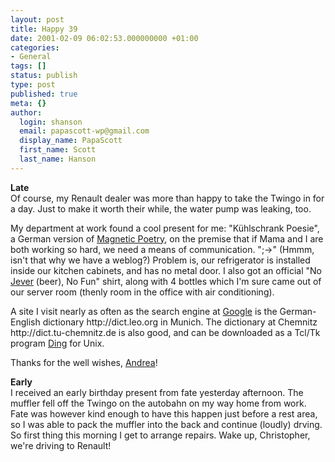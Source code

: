 ```yaml
---
layout: post
title: Happy 39
date: 2001-02-09 06:02:53.000000000 +01:00
categories:
- General
tags: []
status: publish
type: post
published: true
meta: {}
author:
  login: shanson
  email: papascott-wp@gmail.com
  display_name: PapaScott
  first_name: Scott
  last_name: Hanson
---
```

<p><b>Late</b><br />
Of course, my Renault dealer was more than happy to take the Twingo in for a day. Just to make it worth their while, the water pump was leaking, too.</p>
<p>My department at work found a cool present for me: "Kühlschrank Poesie", a German version of <a href="http://www.magneticpoetry.com/">Magnetic Poetry</a>, on the premise that if Mama and I are both working so hard, we need a means of communication. ";->" (Hmmm, isn't that why we have a weblog?) Problem is, our refrigerator is installed inside our kitchen cabinets, and has no metal door. I also got an official "No <a href="http://www.jever.de/englisch/home/home_frame.htm">Jever</a> (beer), No Fun" shirt, along with 4 bottles which I'm sure came out of our server room (thenly room in the office with air conditioning).</p>
<p>A site I visit nearly as often as the search engine at <a href="http://www.google.com/search?q=PapaScott&btnG=Google+Search">Google</a> is the German-English dictionary http://dict.leo.org in Munich. The dictionary at Chemnitz http://dict.tu-chemnitz.de is also good, and can be downloaded as a Tcl/Tk program <a href="http://www.tu-chemnitz.de/~fri/ding">Ding</a> for Unix.</p>
<p>Thanks for the well wishes, <a href="http://andrea.editthispage.com/2001/02/09">Andrea</a>!</p>
<p><b>Early</b><br />
I received an early birthday present from fate yesterday afternoon. The muffler fell off the Twingo on the autobahn on my way home from work. Fate was however kind enough to have this happen just before a rest area, so I was able to pack the muffler into the back and continue (loudly) drving. So first thing this morning I get to arrange repairs. Wake up, Christopher, we're driving to Renault!</p>
